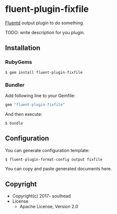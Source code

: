 # fluent-plugin-fixfile

[Fluentd](http://fluentd.org/) output plugin to do something.

TODO: write description for you plugin.

## Installation

### RubyGems

```
$ gem install fluent-plugin-fixfile
```

### Bundler

Add following line to your Gemfile:

```ruby
gem "fluent-plugin-fixfile"
```

And then execute:

```
$ bundle
```

## Configuration

You can generate configuration template:

```
$ fluent-plugin-format-config output fixfile
```

You can copy and paste generated documents here.

## Copyright

* Copyright(c) 2017- soulhead
* License
  * Apache License, Version 2.0
